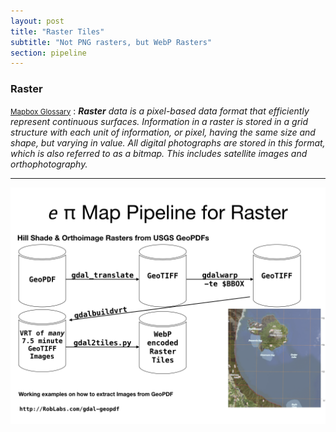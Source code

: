 ```yaml
---
layout: post
title: "Raster Tiles"
subtitle: "Not PNG rasters, but WebP Rasters"
section: pipeline
---
```


### Raster

<small>[Mapbox Glossary](https://www.mapbox.com/help/define-raster/)</small>
: ***Raster** data is a pixel-based data format that efficiently represent continuous surfaces. Information in a raster is stored in a grid structure with each unit of information, or pixel, having the same size and shape, but varying in value. All digital photographs are stored in this format, which is also referred to as a bitmap. This includes satellite images and orthophotography.*

---

![](images/f6e726a5.png)
